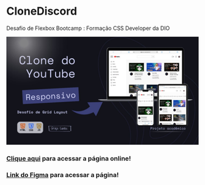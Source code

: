 # CloneDiscord

Desafio de Flexbox Bootcamp : Formação CSS Developer da DIO

![image](preview.jpg)

### [Clique aqui](https://graca-oaweb.github.io/CloneYouTube/) para acessar a página online!

### [Link do Figma](https://www.figma.com/design/NRBYrG5d4DSzObv7dpTqoM/Desafio-Responsividade---DIO?node-id=0-1&node-type=canvas&t=h5j0CWVu9HGHnMts-0) para acessar a página!
